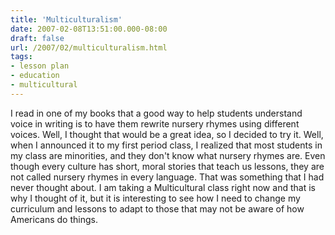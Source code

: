 ```yaml
---
title: 'Multiculturalism'
date: 2007-02-08T13:51:00.000-08:00
draft: false
url: /2007/02/multiculturalism.html
tags: 
- lesson plan
- education
- multicultural
---
```


I read in one of my books that a good way to help students understand voice in writing is to have them rewrite nursery rhymes using different voices. Well, I thought that would be a great idea, so I decided to try it. Well, when I announced it to my first period class, I realized that most students in my class are minorities, and they don't know what nursery rhymes are. Even though every culture has short, moral stories that teach us lessons, they are not called nursery rhymes in every language. That was something that I had never thought about. I am taking a Multicultural class right now and that is why I thought of it, but it is interesting to see how I need to change my curriculum and lessons to adapt to those that may not be aware of how Americans do things.